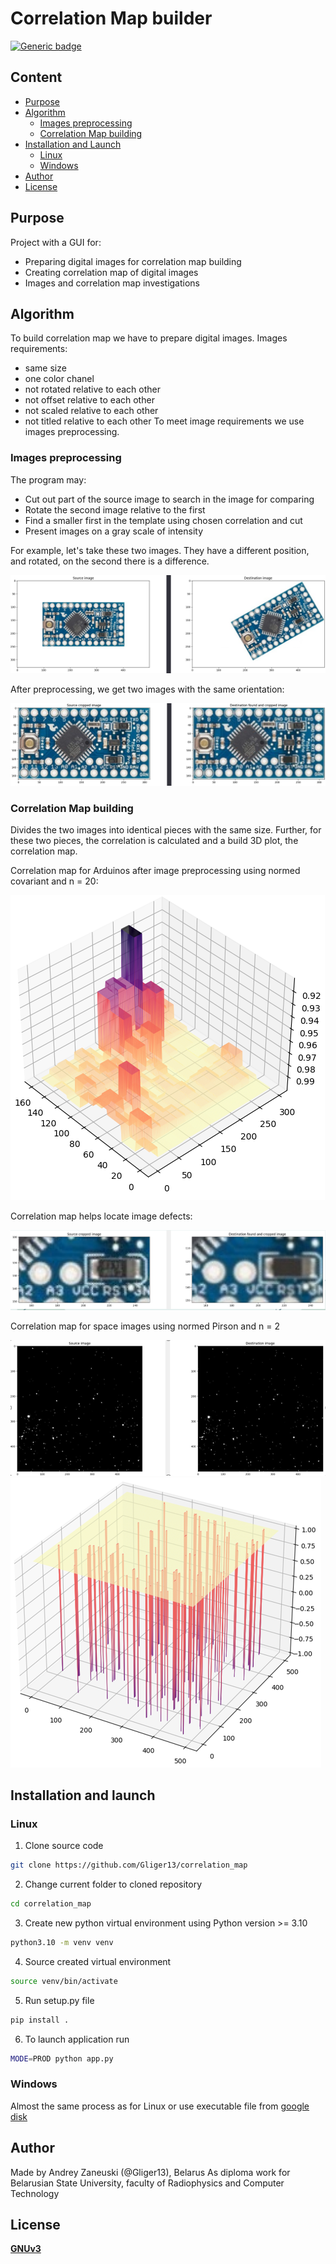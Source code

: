 # Correlation Map builder

[![Generic badge](https://img.shields.io/badge/version-1.0.0-green.svg)](https://shields.io/)

## Content

- [Purpose](#purpose)
- [Algorithm](#algorithm)
  - [Images preprocessing](#images-preprocessing)
  - [Correlation Map building](#correlation-map-building)
- [Installation and Launch](#installation-and-launch)
  - [Linux](#linux)
  - [Windows](#windows)
- [Author](#author)
- [License](#license)

## Purpose

Project with a GUI for:
- Preparing digital images for correlation map building
- Creating correlation map of digital images
- Images and correlation map investigations

## Algorithm

To build correlation map we have to prepare digital images. Images requirements:
- same size
- one color chanel
- not rotated relative to each other
- not offset relative to each other
- not scaled relative to each other
- not titled relative to each other
To meet image requirements we use images preprocessing.


### Images preprocessing

The program may:
- Cut out part of the source image to search in the image for comparing
- Rotate the second image relative to the first
- Find a smaller first in the template using chosen correlation and cut
- Present images on a gray scale of intensity

For example, let's take these two images. They have a different position, and 
rotated, on the second there is a difference.

![Arduinos before image preprocessing](/.readme_images/arduinos.png)

After preprocessing, we get two images with the same orientation:

![Arduinos after image preprocessing](/.readme_images/arduinos_after_preprocessor.png)


### Correlation Map building

Divides the two images into identical pieces with the same size. Further, for 
these two pieces, the correlation is calculated and a build 3D plot, the 
correlation map.

Correlation map for Arduinos after image preprocessing using normed covariant and n = 20:

![Correlation map for arduinos after image preprocessing](/.readme_images/cm_cov_20_view.png)

Correlation map helps locate image defects:

![Zoomed arduinos](/.readme_images/zoomed_arduinos.png)

Correlation map for space images using normed Pirson and n = 2

![Space images](/.readme_images/space.png)
![Correlation map for space images](/.readme_images/cm_pirson_2.png)

## Installation and launch

### Linux

1) Clone source code
```bash
git clone https://github.com/Gliger13/correlation_map
```
2) Change current folder to cloned repository
```bash
cd correlation_map
```
3) Create new python virtual environment using Python version >= 3.10
```bash
python3.10 -m venv venv
```
4) Source created virtual environment
```bash
source venv/bin/activate 
```
5) Run setup.py file
```bash
pip install . 
```
6) To launch application run
```bash
MODE=PROD python app.py
```

### Windows

Almost the same process as for Linux or use executable file from [google disk](https://drive.google.com/drive/folders/1XLeWemZJwq4woI-49Tx2lUP7Tc8DpFuL?usp=sharing)

## Author

Made by Andrey Zaneuski (@Gliger13), Belarus
As diploma work for Belarusian State University, faculty of Radiophysics and Computer Technology

## License

[**GNUv3**](LICENSE)
